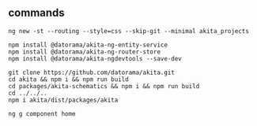## commands

    ng new -st --routing --style=css --skip-git --minimal akita_projects

    npm install @datorama/akita-ng-entity-service
    npm install @datorama/akita-ng-router-store
    npm install @datorama/akita-ngdevtools --save-dev

    git clone https://github.com/datorama/akita.git
    cd akita && npm i && npm run build
    cd packages/akita-schematics && npm i && npm run build
    cd ../../..
    npm i akita/dist/packages/akita

    ng g component home
